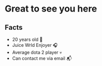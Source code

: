# Great to see you here

## Facts
<ul>
  <li>20 years old 👾</li>
  <li>Juice Wrld Enjoyer 🎧	</li>
  <li>Average dota 2 player 💀</li>
  <li>Can contact me via email 📬</li>
</ul>
